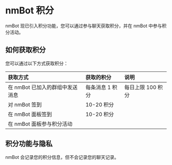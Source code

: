 # nmBot 积分
nmBot 现已引入积分功能，您可以通过参与聊天获取积分，并在 nmBot 中参与积分活动。

## 如何获取积分
您可以通过以下方式获取积分：

| 获取方式                        | 获取的积分      | 说明              |
| :------------------------------ | :-------------- | :---------------- |
| 在 nmBot 已加入的群组中发送消息 | 每条消息 1 积分 | 每日上限 100 积分 |
| 对 nmBot 签到                   | 10-20 积分      |                   |
| 在 nmBot 面板签到               | 10-20 积分      |                   |
| 在 nmBot 面板参与积分活动       |                 |                   |

## 积分功能与隐私
nmBot 会记录您的积分信息，但不会记录您的聊天记录。
